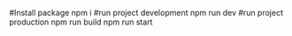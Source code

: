 #Install package
npm i
#run project development
npm run dev
#run project production
npm run build 
npm run start
